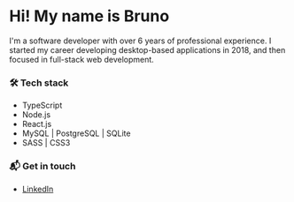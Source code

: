 # Hi! My name is Bruno
I'm a software developer with over 6 years of professional experience. I started my career developing desktop-based applications in 2018, and then focused in full-stack web development.

### 🛠️ Tech stack
* TypeScript
* Node.js
* React.js
* MySQL | PostgreSQL | SQLite
* SASS | CSS3

### 📬 Get in touch 
* [LinkedIn](https://www.linkedin.com/in/bruno-refosco) 

<!--
**brefosco/brefosco** is a ✨ _special_ ✨ repository because its `README.md` (this file) appears on your GitHub profile.

Here are some ideas to get you started:

- 🔭 I’m currently working on ...
- 🌱 I’m currently learning ...
- 👯 I’m looking to collaborate on ...
- 🤔 I’m looking for help with ...
- 💬 Ask me about ...
- 📫 How to reach me: ...
- 😄 Pronouns: ...
- ⚡ Fun fact: ...
-->
